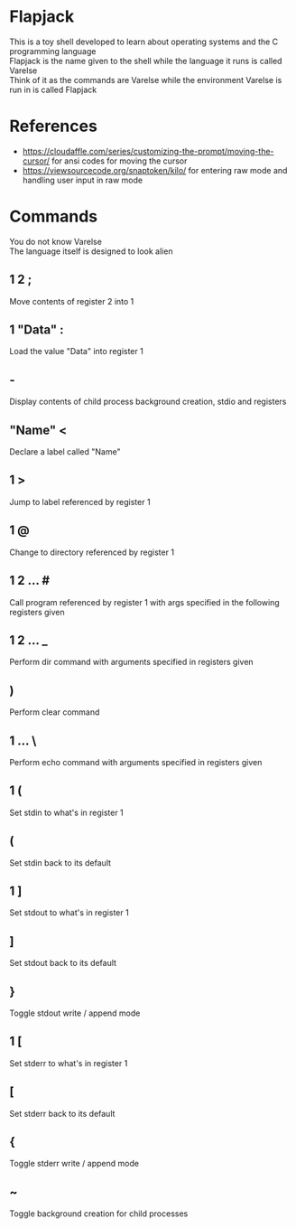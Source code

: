 # Flapjack

This is a toy shell developed to learn about operating systems and the C programming language  
Flapjack is the name given to the shell while the language it runs is called Varelse  
Think of it as the commands are Varelse while the environment Varelse is run in is called Flapjack  

# References

- https://cloudaffle.com/series/customizing-the-prompt/moving-the-cursor/ for ansi codes for moving the cursor
- https://viewsourcecode.org/snaptoken/kilo/ for entering raw mode and handling user input in raw mode

# Commands
You do not know Varelse  
The language itself is designed to look alien  
## 1 2 ;
Move contents of register 2 into 1
## 1 "Data" :
Load the value "Data" into register 1
## -
Display contents of child process background creation, stdio and registers
## "Name" <
Declare a label called "Name"
## 1 >
Jump to label referenced by register 1
## 1 @
Change to directory referenced by register 1
## 1 2 ... \#
Call program referenced by register 1 with args specified in the following registers given
## 1 2 ... _
Perform dir command with arguments specified in registers given
## )
Perform clear command
## 1 ... \
Perform echo command with arguments specified in registers given
## 1 (
Set stdin to what's in register 1
## (
Set stdin back to its default
## 1 ]
Set stdout to what's in register 1
## ]
Set stdout back to its default
## }
Toggle stdout write / append mode
## 1 [
Set stderr to what's in register 1
## [
Set stderr back to its default
## {
Toggle stderr write / append mode
## ~
Toggle background creation for child processes
